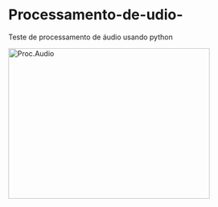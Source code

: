 # Processamento-de-udio-
Teste de processamento de áudio usando python 

<img align="center" alt="Proc.Audio" height="300" width="400" src="https://images.vexels.com/media/users/3/145464/isolated/preview/0842d1719ec663c3256b9f46c740bbed-onda-de-audio.png">

